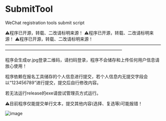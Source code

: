 # SubmitTool
WeChat registration tools submit script

⚠程序已开源，转载、二改请标明来源！
⚠程序已开源，转载、二改请标明来源！
⚠程序已开源，转载、二改请标明来源！
———————————————————————————————————————————————————————————————

程序会生成qr.jpg登录二维码，请扫码登录，程序不会储存和上传任何用户信息请放心使用！

程序依赖在报名工具储存的个人信息进行提交，若个人信息内无提交字段会以“123456789”进行提交，提交后自行修改内容。

若无法运行release的exe请尝试管理员方式运行。

⚠目前程序仅能提交单行文本，提交其他内容(选择、复选等)可能报错！


![image](https://raw.githubusercontent.com/Tongrens/SubmitTool/main/image/example.jpg)
